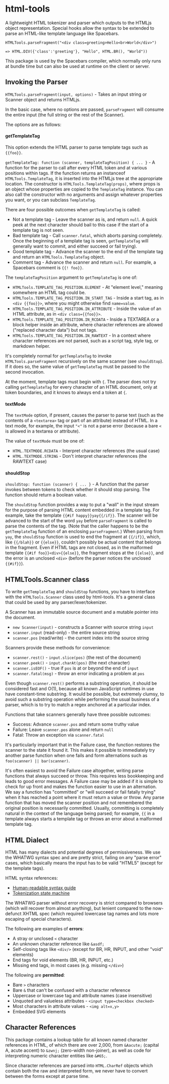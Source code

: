 # html-tools

A lightweight HTML tokenizer and parser which outputs to the HTMLjs
object representation.  Special hooks allow the syntax to be extended
to parse an HTML-like template language like Spacebars.

```
HTMLTools.parseFragment("<div class=greeting>Hello<br>World</div>")

=> HTML.DIV({'class':'greeting'}, "Hello", HTML.BR(), "World"))
```

This package is used by the Spacebars compiler, which normally only
runs at bundle time but can also be used at runtime on the client or
server.

## Invoking the Parser

`HTMLTools.parseFragment(input, options)` - Takes an input string or Scanner object and returns HTMLjs.

In the basic case, where no options are passed, `parseFragment` will consume the entire input (the full string or the rest of the Scanner).

The options are as follows:

#### getTemplateTag

This option extends the HTML parser to parse template tags such as `{{foo}}`.

`getTemplateTag: function (scanner, templateTagPosition) { ... }` - A function for the parser to call after every HTML token and at various positions within tags.  If the function returns an instanceof `HTMLTools.TemplateTag`, it is inserted into the HTMLjs tree at the appropriate location.  The constructor is `HTMLTools.TemplateTag(props)`, where props is an object whose properties are copied to the `TemplateTag` instance.  You can also call the constructor with no arguments and assign whatever properties you want, or you can subclass `TemplateTag`.

There are four possible outcomes when `getTemplateTag` is called:

* Not a template tag - Leave the scanner as is, and return `null`.  A quick peek at the next character should bail to this case if the start of a template tag is not seen.
* Bad template tag - Call `scanner.fatal`, which aborts parsing completely.  Once the beginning of a template tag is seen, `getTemplateTag` will generally want to commit, and either succeed or fail trying).
* Good template tag - Advance the scanner to the end of the template tag and return an `HTMLTools.TemplateTag` object.
* Comment tag - Advance the scanner and return `null`.  For example, a Spacebars comment is `{{! foo}}`.

The `templateTagPosition` argument to `getTemplateTag` is one of:

* `HTMLTools.TEMPLATE_TAG_POSITION.ELEMENT` - At "element level," meaning somewhere an HTML tag could be.
* `HTMLTools.TEMPLATE_TAG_POSITION.IN_START_TAG` - Inside a start tag, as in `<div {{foo}}>`, where you might otherwise find `name=value`.
* `HTMLTools.TEMPLATE_TAG_POSITION.IN_ATTRIBUTE` - Inside the value of an HTML attribute, as in `<div class={{foo}}>`.
* `HTMLTools.TEMPLATE_TAG_POSITION.IN_RCDATA` - Inside a TEXTAREA or a block helper inside an attribute, where character references are allowed ("replaced character data") but not tags.
* `HTMLTools.TEMPLATE_TAG_POSITION.IN_RAWTEXT` - In a context where character references are not parsed, such as a script tag, style tag, or markdown helper.

It's completely normal for `getTemplateTag` to invoke `HTMLTools.parseFragment` recursively on the same scanner (see `shouldStop`).  If it does so, the same value of `getTemplateTag` must be passed to the second invocation.

At the moment, template tags must begin with `{`.  The parser does not try calling `getTemplateTag` for every character of an HTML document, only at token boundaries, and it knows to always end a token at `{`.

#### textMode

The `textMode` option, if present, causes the parser to parse text (such as the contents of a `<textarea>` tag or part of an attribute) instead of HTML.  In a text mode, for example, the input `"<"` is not a parse error (because a bare `<` is allowed in a textarea or attribute).

The value of `textMode` must be one of:

* `HTML.TEXTMODE.RCDATA` - Interpret character references (the usual case)
* `HTML.TEXTMODE.STRING` - Don't interpret character references (the RAWTEXT case)

#### shouldStop

`shouldStop: function (scanner) { ... }` - A function that the parser invokes between tokens to check whether it should stop parsing.  The function should return a boolean value.

The `shouldStop` function provides a way to put a "wall" in the input stream for the purpose of parsing HTML content embedded in a template tag.  For example, take the template `{{#if happy}}yay{{/if}}`.  The scanner will be advanced to the start of the word `yay` before `parseFragment` is called to parse the contents of the tag.  (Note that the caller happens to be the `getTemplateTag` function of an enclosing `parseFragment`.)  When parsing from `yay`, the `shouldStop` function is used to end the fragment at `{{/if}}`, which, like `{{/blah}}` or `{{else}}`, couldn't possibly be actual content that belongs in the fragment.  Even if HTML tags are not closed, as in the malformed template `{{#if foo}}<div>{{else}}`, the fragment stops at the `{{else}}`, and the error is an unclosed `<div>` (before the parser notices the unclosed `{{#if}}`).

## HTMLTools.Scanner class

To write `getTemplateTag` and `shouldStop` functions, you have to
interface with the `HTMLTools.Scanner` class used by html-tools.  It's a
general class that could be used by any parser/lexer/tokenizer.

A Scanner has an immutable source document and a mutable pointer into
the document.

* `new Scanner(input)` - constructs a Scanner with source string `input`
* `scanner.input` (read-only) - the entire source string
* `scanner.pos` (read/write) - the current index into the source string

Scanners provide these methods for convenience:

* `scanner.rest()` - `input.slice(pos)` (the rest of the document)
* `scanner.peek()` - `input.charAt(pos)` (the next character)
* `scanner.isEOF()` - true if `pos` is at or beyond the end of `input`
* `scanner.fatal(msg)` - throw an error indicating a problem at `pos`

Even though `scanner.rest()` performs a substring operation, it should be considered fast and O(1), because all known JavaScript runtimes in use have constant-time substring.  It would be possible, but extremely clumsy, to avoid such a substring operation while performing the usual business of a parser, which is to try to match a regex anchored at a particular index.

Functions that take scanners generally have three possible outcomes:

* Success:  Advance `scanner.pos` and return some truthy value
* Failure: Leave `scanner.pos` alone and return `null`
* Fatal: Throw an exception via `scanner.fatal`

It's particularly important that in the Failure case, the function restores the scanner to the state it found it.  This makes it possible to immediately try another parse function when one fails and form alternations such as `foo(scanner) || bar(scanner)`.

It's often easiest to avoid the Failure case altogether, writing parse functions that always succeed or throw.  This requires less bookkeeping and leads to good error messages.  A Failure case may be added if it is simple to check for up front and makes the function easier to use in an alternation.  We say a function has "committed" or "will succeed or fail fatally trying" when it has reached a point where it must return a value or throw.  Any parse function that has moved the scanner position and not remembered the original position is necessarily committed.  Usually, committing is completely natural in the context of the language being parsed; for example, `{{` in a template always starts a template tag or throws an error about a malformed template tag.

## HTML Dialect

HTML has many dialects and potential degrees of permissiveness.  We
use the WHATWG syntax spec and are pretty strict, failing on any
"parse error" cases, which basically means the input has to be
valid "HTML5" (except for the template tags).

HTML syntax references:

* [Human-readable syntax guide](http://developers.whatwg.org/syntax.html#syntax)
* [Tokenization state machine](http://www.whatwg.org/specs/web-apps/current-work/multipage/tokenization.html)

The WHATWG parser without error recovery is strict compared to
browsers (which will recover from almost anything), but lenient
compared to the now-defunct XHTML spec (which required lowercase tag
names and lots more escaping of special characters).

The following are examples of **errors**:

* A stray or unclosed `<` character
* An unknown character reference like `&asdf;`
* Self-closing tags like `<div/>` (except for BR, HR, INPUT, and other "void" elements)
* End tags for void elements (BR, HR, INPUT, etc.)
* Missing end tags, in most cases (e.g. missing `</div>`)

The following are **permitted**:

* Bare `>` characters
* Bare `&` that can't be confused with a character reference
* Uppercase or lowercase tag and attribute names (case insensitive)
* Unquoted and valueless attributes - `<input type=checkbox checked>`
* Most characters in attribute values - `<img alt=x,y>`
* Embedded SVG elements

## Character References

This package contains a lookup table for all known named character references in HTML, of which there are over 2,000, from `&Aacute;` (capital A, acute accent) to `&zwnj;` (zero-width non-joiner), as well as code for interpreting numeric character entities like `&#65;`.

Since character references are parsed into `HTML.CharRef` objects which contain both the raw and interpreted form, we never have to convert between the forms except at parse time.

